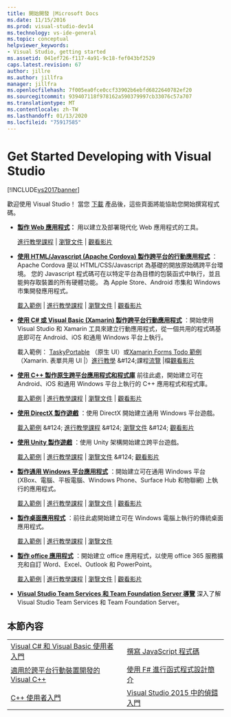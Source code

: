 ```yaml
---
title: 開始開發 |Microsoft Docs
ms.date: 11/15/2016
ms.prod: visual-studio-dev14
ms.technology: vs-ide-general
ms.topic: conceptual
helpviewer_keywords:
- Visual Studio, getting started
ms.assetid: 041ef726-f117-4a91-9c18-fef043bf2529
caps.latest.revision: 67
author: jillre
ms.author: jillfra
manager: jillfra
ms.openlocfilehash: 7f005ea0fce0ccf33902b6ebfd6822640782ef20
ms.sourcegitcommit: 939407118f978162a590379997cb33076c57a707
ms.translationtype: MT
ms.contentlocale: zh-TW
ms.lasthandoff: 01/13/2020
ms.locfileid: "75917585"
---
```

# <a name="get-started-developing-with-visual-studio"></a>Get Started Developing with Visual Studio
[!INCLUDE[vs2017banner](../includes/vs2017banner.md)]

歡迎使用 Visual Studio！ 當您 [下載](https://visualstudio.microsoft.com/vs/community/) 產品後，這些頁面將能協助您開始撰寫程式碼。

- **[製作 Web 應用程式](https://www.visualstudio.com/features/modern-web-tooling-vs)：** 用以建立及部署現代化 Web 應用程式的工具。

     [進行教學課程](https://docs.asp.net/en/latest/tutorials/your-first-aspnet-application.html) &#124;                               [瀏覽文件](https://docs.asp.net/) &#124;                                   [觀看影片](/aspnet/core/?view=aspnetcore-3.0)

- **[使用 HTML/Javascript (Apache Cordova) 製作跨平台的行動應用程式](/visualstudio/cross-platform/tools-for-cordova/?view=toolsforcordova-2017)** ：Apache Cordova 是以 HTML/CSS/Javascript 為基礎的開放原始碼跨平台環境。  您的 Javascript 程式碼可在以特定平台為目標的包裝函式中執行，並且能夠存取裝置的所有硬體功能。 為 Apple Store、Android 市集和 Windows 市集開發應用程式。

     [載入範例](https://github.com/Microsoft/cordova-samples/tree/master/todo-angularjs) &#124; [進行教學課程](/visualstudio/cross-platform/tools-for-cordova/?view=toolsforcordova-2017) &#124;                               [瀏覽文件](/visualstudio/cross-platform/tools-for-cordova/?view=toolsforcordova-2017) &#124;                                   [觀看影片](https://channel9.msdn.com/Blogs/Seth-Juarez/Getting-Started-with-Apache-Cordova-in-Visual-Studio)

- **[使用 C# 或 Visual Basic (Xamarin) 製作跨平台行動應用程式](../cross-platform/visual-studio-and-xamarin.md)** ：開始使用 Visual Studio 和 Xamarin 工具來建立行動應用程式，從一個共用的程式碼基底即可在 Android、iOS 和通用 Windows 平台上執行。

     載入範例： [TaskyPortable](https://github.com/xamarin/mobile-samples/tree/master/TaskyPortable) （原生 UI）或[Xamarin Forms Todo 範例](https://github.com/xamarin/xamarin-forms-samples/tree/master/Todo)（Xamarin. 表單共用 UI &#124;）[進行教學](https://msdn.microsoft.com/library/dn879698\(v=vs.140\).aspx) &#124;課程[流覽](https://msdn.microsoft.com/library/mt299001.aspx) &#124;檔[觀看影片](https://channel9.msdn.com/Series/Cross-Platform-Development-with-Xamarin--Visual-Studio/01)

- **[使用 C++ 製作原生跨平台應用程式和程式庫](https://www.visualstudio.com/explore/cplusplus-mdd-vs.aspx)** 前往此處，開始建立可在 Android、iOS 和通用 Windows 平台上執行的 C++ 應用程式和程式庫。

     [載入範例](https://code.msdn.microsoft.com/MoreTeaPots-Android-a9bd8549) &#124;   [進行教學課程](https://msdn.microsoft.com/library/dn707595.aspx) &#124;                               [瀏覽文件](https://msdn.microsoft.com/library/dn707591.aspx) &#124;                                   [觀看影片](https://channel9.msdn.com/Series/ConnectOn-Demand/239)

- **[使用 DirectX 製作遊戲](https://msdn.microsoft.com/library/windows/desktop/ee663274\(v=vs.85\).aspx)** ：使用 DirectX 開始建立通用 Windows 平台遊戲。

     [載入範例](https://msdn.microsoft.com/library/windows/desktop/bb153300\(v=vs.85\).aspx) &#124;                    [進行教學課程](https://msdn.microsoft.com/library/windows/desktop/bb153264\(v=vs.85\).aspx) &#124;                                [瀏覽文件](https://msdn.microsoft.com/library/windows/desktop/ee663274\(v=vs.85\).aspx) &#124;                                   [觀看影片](https://channel9.msdn.com/Series/Introduction-to-C-and-DirectX-Game-Development/01)

- **[使用 Unity 製作遊戲](../cross-platform/visual-studio-tools-for-unity.md)** ：使用 Unity 架構開始建立跨平台遊戲。

     [載入範例](http://unity3d.com/learn/resources/downloads) &#124;                    [進行教學課程](https://learn.unity.com/projects) &#124;                                [瀏覽文件](https://msdn.microsoft.com/library/dn940019\(v=vs.140\).aspx) &#124;     [觀看影片](https://www.youtube.com/playlist?list=PLReL099Y5nRfseAg0k1SJOlpqdcsDs8Em)

- **[製作通用 Windows 平台應用程式](https://dev.windows.com/windows-apps)** ：開始建立可在通用 Windows 平台 (XBox、電腦、平板電腦、Windows Phone、Surface Hub 和物聯網) 上執行的應用程式。

     [載入範例](https://github.com/Microsoft/Windows-universal-samples) &#124;                          [進行教學課程](https://msdn.microsoft.com/library/windows/apps/dn765018.aspx) &#124;                                [瀏覽文件](https://dev.windows.com) &#124;     [觀看影片](https://channel9.msdn.com/Blogs/One-Dev-Minute/Getting-started-with-Windows-10)

- **[製作桌面應用程式](https://dev.windows.com/desktop)** ：前往此處開始建立可在 Windows 電腦上執行的傳統桌面應用程式。

     [載入範例](https://github.com/microsoft/windows-classic-samples) &#124;                     [進行教學課程](https://msdn.microsoft.com/library/dd492171.aspx) &#124;                               [瀏覽文件](https://dev.windows.com/desktop)

- **[製作 office 應用程式](https://msdn.microsoft.com/library/fp161347.aspx)** ：開始建立 office 應用程式，以使用 office 365 服務擴充和自訂 Word、Excel、Outlook 和 PowerPoint。

     [載入範例](https://code.msdn.microsoft.com/office365/) &#124;                       [進行教學課程](https://developer.microsoft.com/graph) &#124;                              [瀏覽文件](https://msdn.microsoft.com/office/aa905340.aspx) &#124;                                   [觀看影片](https://developer.microsoft.com/office/gallery/?filterBy=Videos)

- **[Visual Studio Team Services 和 Team Foundation Server 導覽](https://www.visualstudio.com/products/visual-studio-team-services-vs)**  深入了解 Visual Studio Team Services 和 Team Foundation Server。

## <a name="in-this-section"></a>本節內容

|||
|-|-|
|[Visual C# 和 Visual Basic 使用者入門](../ide/getting-started-with-visual-csharp-and-visual-basic.md)|[撰寫 JavaScript 程式碼](https://msdn.microsoft.com/library/cte3c772\(v=vs.94\).aspx)|
|[適用於跨平台行動裝置開發的 Visual C++](../cross-platform/visual-cpp-for-cross-platform-mobile-development.md)|[使用 F# 進行函式程式設計簡介](https://msdn.microsoft.com/library/vstudio/dd233147.aspx)|
|[C++ 使用者入門](../ide/getting-started-with-cpp-in-visual-studio.md)|[Visual Studio 2015 中的偵錯入門](../ide/getting-started-with-debugging-in-visual-studio-2015.md)|
